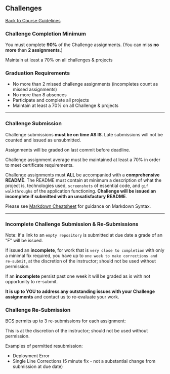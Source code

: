 ## Challenges
[Back to Course Guidelines](../../README.md#course-guidelines)

### Challenge Completion Minimum
You must complete **90%** of the Challenge assignments. (You can miss **no more** than **2 assignments**.)

Maintain at least a 70% on all challenges & projects



### Graduation Requirements

* No more than 2 missed challenge assignments (incompletes count as missed assignments)
* No more than 8 absences
* Participate and complete all projects 
* Maintain at least a 70% on all Challenge & projects 

<hr>

### Challenge Submission

Challenge submissions **must be on time AS IS**.
Late submissions will not be counted and issued as unsubmitted.

Assignments will be graded on last commit before deadline.

Challenge assignment average must be maintained at least a 70% in order to meet certificate requirements. 

Challenge assignments must **ALL** be accompanied with a **comprehensive README**. The README must contain at minimum a description of what the project is, technologies used, `screenshots` of essential code, and `gif walkthroughs` of the application functioning. **Challenge will be issued an incomplete if submitted with an unsatisfactory README**. 

Please see [Markdown Cheatsheet](https://github.com/adam-p/markdown-here/wiki/Markdown-Cheatsheet) for guidance on Markdown Syntax.

<hr>

### Incomplete Challenge Submission & Re-Submissions

Note: If a link to an `empty repository` is submitted at due date a grade of an "F" will be issued.

If issued an **incomplete**, for work that is `very close to completion` with only a minimal fix required, you have up to `one week to make corrections and re-submit`, at the discretion of the instructor; should not be used without permission.

If an **incomplete** persist past one week it will be graded as is with not opportunity to re-submit. 

**It is up to YOU to address any outstanding issues with your Challenge assignments** and contact us to re-evaluate your work.


### Challenge Re-Submission

BCS permits up to 3 re-submissions for each assignment: 

This is at the discretion of the instructor; should not be used without permission.

Examples of permitted resubmission: 

* Deployment Error
* Single Line Corrections (5 minute fix - not a substantial change from submission at due date)




